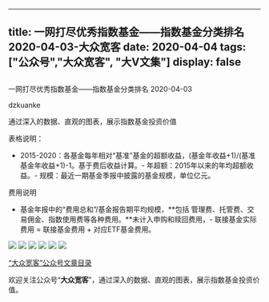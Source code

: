 
---
title:   一网打尽优秀指数基金——指数基金分类排名 2020-04-03-大众宽客
date: 2020-04-04
tags: ["公众号","大众宽客", "大V文集"]
display: false
---


## 



一网打尽优秀指数基金——指数基金分类排名 2020-04-03




dzkuanke




通过深入的数据、直观的图表，展示指数基金投资价值




表格说明：
- 2015-2020：各基金每年相对“基准”基金的超额收益，(基金年收益+1)/(基准基金年收益+1)-1。基于费后收益计算。- 年超额：2015年以来的年均超额收益。- 规模：最近一期基金季报中披露的基金规模，单位亿元。


费用说明
- 基金年报中的“费用总和”/基金报告期平均规模，**包括 管理费、托管费、交易佣金、指数使用费等各种费用。**未计入申购和赎回费用，- 联接基金实际费用 = 联接基金费用 + 对应ETF基金费用。


<img class="rich_pages js_insertlocalimg" data-ratio="1.482490272373541" data-s="300,640" src="https://mmbiz.qpic.cn/mmbiz_png/PKw3FQPmhIjfiafV8wnzibCoWCzSjLp8Rw8tfhVrMQXGXKkd4ibPDt7bREpwibQOkTjpCq5KgACfNrXJQd9Zh8mDpw/640?wx_fmt=png" data-type="png" data-w="1028" style="">

<img class="rich_pages js_insertlocalimg" data-ratio="0.8932806324110671" data-s="300,640" src="https://mmbiz.qpic.cn/mmbiz_png/PKw3FQPmhIjfiafV8wnzibCoWCzSjLp8Rw6rlsgwCOjelcQxJ4nqceUswaqk7ibBXsWmEAcWwTIyV48EUVUuueUsg/640?wx_fmt=png" data-type="png" data-w="1012" style="">

<img class="rich_pages js_insertlocalimg" data-ratio="1.0866141732283465" data-s="300,640" src="https://mmbiz.qpic.cn/mmbiz_png/PKw3FQPmhIjfiafV8wnzibCoWCzSjLp8RwWLuTJBljl2UNgMbGGLlibd0voNpNlgOD8ibsp7vDSBGrRECKBx6yoKPA/640?wx_fmt=png" data-type="png" data-w="1016" style="">

<img class="rich_pages js_insertlocalimg" data-ratio="1.3096153846153846" data-s="300,640" src="https://mmbiz.qpic.cn/mmbiz_png/PKw3FQPmhIjfiafV8wnzibCoWCzSjLp8RwyuUK2m0uPyZibFD7gLasbAAO2NFwXPzoTl5BGQNic6ibylNsezgb9Memg/640?wx_fmt=png" data-type="png" data-w="1040" style="">

<img class="rich_pages js_insertlocalimg" data-ratio="1.2288930581613509" data-s="300,640" src="https://mmbiz.qpic.cn/mmbiz_png/PKw3FQPmhIjfiafV8wnzibCoWCzSjLp8RwQp5ykY6iaN8nLaqPLt6JZOxWnvjxoM1JSC3Mx5dXiahXWJXzFvIX6VUQ/640?wx_fmt=png" data-type="png" data-w="1066" style="">

<img class="rich_pages js_insertlocalimg" data-ratio="0.9638783269961977" data-s="300,640" src="https://mmbiz.qpic.cn/mmbiz_png/PKw3FQPmhIjfiafV8wnzibCoWCzSjLp8RwFibqubFBwf7WBR90ib0icBKA2VemkMhDoNiaeFJK9LequlFvumYWkRqQ1w/640?wx_fmt=png" data-type="png" data-w="1052" style="">



[“大众宽客”公众号文章目录](http://mp.weixin.qq.com/s?__biz=MzAwMTc1MDcwNw==&amp;mid=2648275687&amp;idx=1&amp;sn=55190e4040acea0db1360e754ff4984f&amp;chksm=82f9393bb58eb02d28601824a8a664facdad48e227481f0726f60d9683c103cc0c9808b22ba9&amp;scene=21#wechat_redirect)

欢迎关注公众号“**大众宽客**”，通过深入的数据、直观的图表，展示指数基金投资价值。










